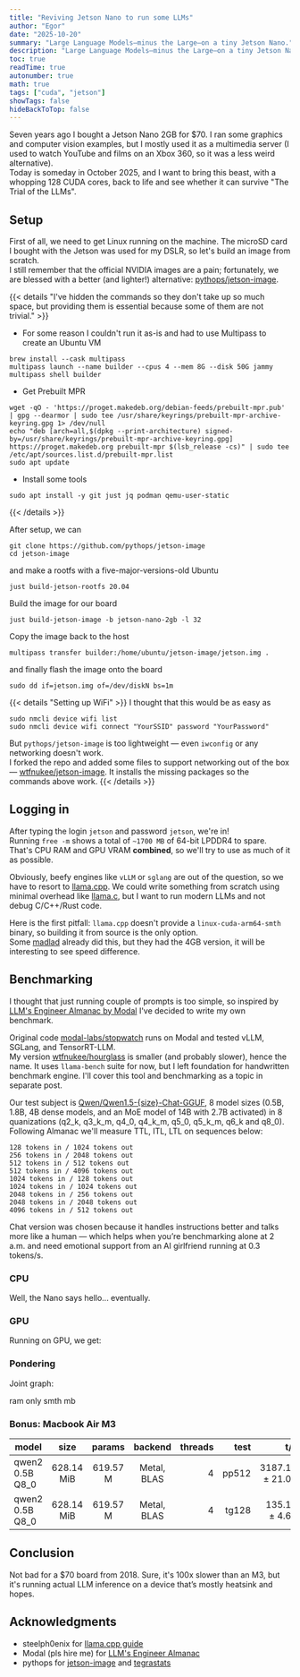 ```yaml
---
title: "Reviving Jetson Nano to run some LLMs"
author: "Egor"
date: "2025-10-20"
summary: "Large Language Models—minus the Large—on a tiny Jetson Nano."
description: "Large Language Models—minus the Large—on a tiny Jetson Nano."
toc: true
readTime: true
autonumber: true
math: true
tags: ["cuda", "jetson"]
showTags: false
hideBackToTop: false
---
```



Seven years ago I bought a Jetson Nano 2GB for $70. I ran some graphics and computer vision examples, but I mostly used it as a multimedia server (I used to watch YouTube and films on an Xbox 360, so it was a less weird alternative).  
Today is someday in October 2025, and I want to bring this beast, with a whopping 128 CUDA cores, back to life and see whether it can survive "The Trial of the LLMs".

## Setup

First of all, we need to get Linux running on the machine. The microSD card I bought with the Jetson was used for my DSLR, so let's build an image from scratch.  
I still remember that the official NVIDIA images are a pain; fortunately, we are blessed with a better (and lighter!) alternative: [pythops/jetson-image](https://github.com/pythops/jetson-image).

{{< details "I've hidden the commands so they don't take up so much space, but providing them is essential because some of them are not trivial." >}}

- For some reason I couldn't run it as-is and had to use Multipass to create an Ubuntu VM
```
brew install --cask multipass
multipass launch --name builder --cpus 4 --mem 8G --disk 50G jammy
multipass shell builder
```

- Get Prebuilt MPR
```
wget -qO - 'https://proget.makedeb.org/debian-feeds/prebuilt-mpr.pub' | gpg --dearmor | sudo tee /usr/share/keyrings/prebuilt-mpr-archive-keyring.gpg 1> /dev/null
echo "deb [arch=all,$(dpkg --print-architecture) signed-by=/usr/share/keyrings/prebuilt-mpr-archive-keyring.gpg] https://proget.makedeb.org prebuilt-mpr $(lsb_release -cs)" | sudo tee /etc/apt/sources.list.d/prebuilt-mpr.list
sudo apt update
```

- Install some tools
```
sudo apt install -y git just jq podman qemu-user-static
```
{{< /details >}}

After setup, we can 
```
git clone https://github.com/pythops/jetson-image
cd jetson-image
```
and make a rootfs with a five-major-versions-old Ubuntu
```
just build-jetson-rootfs 20.04
```
Build the image for our board
```
just build-jetson-image -b jetson-nano-2gb -l 32
```
Copy the image back to the host
```
multipass transfer builder:/home/ubuntu/jetson-image/jetson.img .
```
and finally flash the image onto the board
```
sudo dd if=jetson.img of=/dev/diskN bs=1m
```

{{< details "Setting up WiFi" >}}
I thought that this would be as easy as
```
sudo nmcli device wifi list
sudo nmcli device wifi connect "YourSSID" password "YourPassword"
```
But `pythops/jetson-image` is too lightweight — even `iwconfig` or any networking doesn't work.  
I forked the repo and added some files to support networking out of the box — [wtfnukee/jetson-image](https://github.com/wtfnukee/jetson-image.git). It installs the missing packages so the commands above work.
{{< /details >}}


## Logging in
After typing the login `jetson` and password `jetson`, we're in!  
Running `free -m` shows a total of `~1700 MB` of 64-bit LPDDR4 to spare. That's CPU RAM and GPU VRAM **combined**, so we'll try to use as much of it as possible.

Obviously, beefy engines like `vLLM` or `sglang` are out of the question, so we have to resort to [llama.cpp](https://github.com/ggml-org/llama.cpp). We could write something from scratch using minimal overhead like [llama.c](https://github.com/karpathy/llama2.c), but I want to run modern LLMs and not debug C/C++/Rust code.

Here is the first pitfall: `llama.cpp` doesn't provide a `linux-cuda-arm64-smth` binary, so building it from source is the only option.  
Some [madlad](https://www.caplaz.com/jetson-nano-running-llama-cpp/) already did this, but they had the 4GB version, it will be interesting to see speed difference.

## Benchmarking
I thought that just running couple of prompts is too simple, so inspired by [LLM's Engineer Almanac by Modal](https://modal.com/llm-almanac/how-to-benchmark) I've decided to write my own benchmark.

Original code [modal-labs/stopwatch](https://github.com/modal-labs/stopwatch) runs on Modal and tested vLLM, SGLang, and TensorRT-LLM.  
My version [wtfnukee/hourglass](https://github.com/wtfnukee/hourglass) is smaller (and probably slower), hence the name. It uses `llama-bench` suite for now, but I left foundation for handwritten benchmark engine. I'll cover this tool and benchmarking as a topic in separate post.

Our test subject is [Qwen/Qwen1.5-{size}-Chat-GGUF](https://huggingface.co/Qwen/Qwen1.5-0.5B-Chat-GGUF), 8 model sizes (0.5B, 1.8B, 4B dense models, and an MoE model of 14B with 2.7B activated) in 8 quanizations (q2_k, q3_k_m, q4_0, q4_k_m, q5_0, q5_k_m, q6_k and q8_0). Following Almanac we'll measure TTL, ITL, LTL on sequences below:
```
128 tokens in / 1024 tokens out  
256 tokens in / 2048 tokens out  
512 tokens in / 512 tokens out  
512 tokens in / 4096 tokens out  
1024 tokens in / 128 tokens out  
1024 tokens in / 1024 tokens out  
2048 tokens in / 256 tokens out  
2048 tokens in / 2048 tokens out  
4096 tokens in / 512 tokens out
```
Chat version was chosen because it handles instructions better and talks more like a human — which helps when you’re benchmarking alone at 2 a.m. and need emotional support from an AI girlfriend running at 0.3 tokens/s.

### CPU
Well, the Nano says hello... eventually.

### GPU
Running on GPU, we get:

### Pondering
Joint graph:

ram only smth mb

### Bonus: Macbook Air M3

| model            | size       | params      | backend     | threads |   test | t/s                |
|------------------|:----------:|:-----------:|:-----------:|--------:|-------:|--------------------:|
| qwen2 0.5B Q8_0  | 628.14 MiB | 619.57 M    | Metal, BLAS |       4 | pp512  | 3187.14 ± 21.02    |
| qwen2 0.5B Q8_0  | 628.14 MiB | 619.57 M    | Metal, BLAS |       4 | tg128  |  135.11 ± 4.65     |


## Conclusion
Not bad for a $70 board from 2018. Sure, it's 100x slower than an M3, but it's running actual LLM inference on a device that’s mostly heatsink and hopes.


## Acknowledgments
- steelph0enix for [llama.cpp guide](https://blog.steelph0enix.dev/posts/llama-cpp-guide/#llama-bench)
- Modal (pls hire me) for [LLM's Engineer Almanac](https://modal.com/llm-almanac/how-to-benchmark)
- pythops for [jetson-image](https://github.com/pythops/jetson-image) and [tegrastats](https://github.com/pythops/tegrastats)